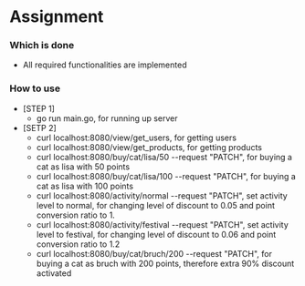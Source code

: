 # Assignment
### Which is done
* All required functionalities are implemented
### How to use
* [STEP 1]
  * go run main.go, for running up server
* [SETP 2]
  * curl localhost:8080/view/get_users, for getting users
  * curl localhost:8080/view/get_products, for getting products
  * curl localhost:8080/buy/cat/lisa/50 --request "PATCH", for buying a cat as lisa with 50 points
  * curl localhost:8080/buy/cat/lisa/100 --request "PATCH", for buying a cat as lisa with 100 points
  * curl localhost:8080/activity/normal --request "PATCH", set activity level to normal, for changing level of discount to 0.05 and point conversion ratio to 1.
  * curl localhost:8080/activity/festival --request "PATCH", set activity level to festival, for changing level of discount to 0.06 and point conversion ratio to 1.2
  * curl localhost:8080/buy/cat/bruch/200 --request "PATCH", for buying a cat as bruch with 200 points, therefore extra 90% discount activated
